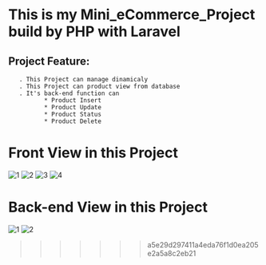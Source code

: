 
# This is my Mini_eCommerce_Project build by PHP with Laravel
 ## Project Feature:
       . This Project can manage dinamicaly 
       . This Project can product view from database
       . It's back-end function can  
              * Product Insert
              * Product Update
              * Product Status
              * Product Delete
              
              
# Front View in this Project     
![1](https://user-images.githubusercontent.com/67184635/212667442-477121b4-0b02-49ee-be7a-5aeedddd22d7.png)
![2](https://user-images.githubusercontent.com/67184635/212667428-c75d21d6-4276-4aba-b577-06423b059b2c.png)
![3](https://user-images.githubusercontent.com/67184635/212667437-46303c23-1dd7-443a-b05a-c4c2a2694aa8.png)
![4](https://user-images.githubusercontent.com/67184635/212667440-e730d5e1-2f6d-4f1e-bbc9-6ffc90721f2b.png)

# Back-end View in this Project 
![1](https://user-images.githubusercontent.com/67184635/212667543-ce35f8f8-7645-4da8-8e11-14546bf8cb28.png)
![2](https://user-images.githubusercontent.com/67184635/212667590-c166ec17-8291-4278-b2f2-2b1388ebf3ac.png)
>>>>>>> a5e29d297411a4eda76f1d0ea205e2a5a8c2eb21
